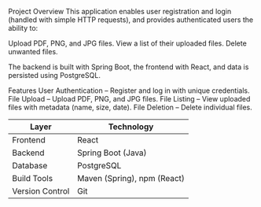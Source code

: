Project Overview
This application enables user registration and login (handled with simple HTTP requests), and provides authenticated users the ability to:

Upload PDF, PNG, and JPG files.
View a list of their uploaded files.
Delete unwanted files.

The backend is built with Spring Boot, the frontend with React, and data is persisted using PostgreSQL.

Features
User Authentication – Register and log in with unique credentials.
File Upload – Upload PDF, PNG, and JPG files.
File Listing – View uploaded files with metadata (name, size, date).
File Deletion – Delete individual files.

| Layer           | Technology                           |
| --------------- | ------------------------------------ |
| Frontend        | React                                |
| Backend         | Spring Boot (Java)                   |
| Database        | PostgreSQL                           |
| Build Tools     | Maven (Spring), npm (React)          |
| Version Control | Git                                  |




